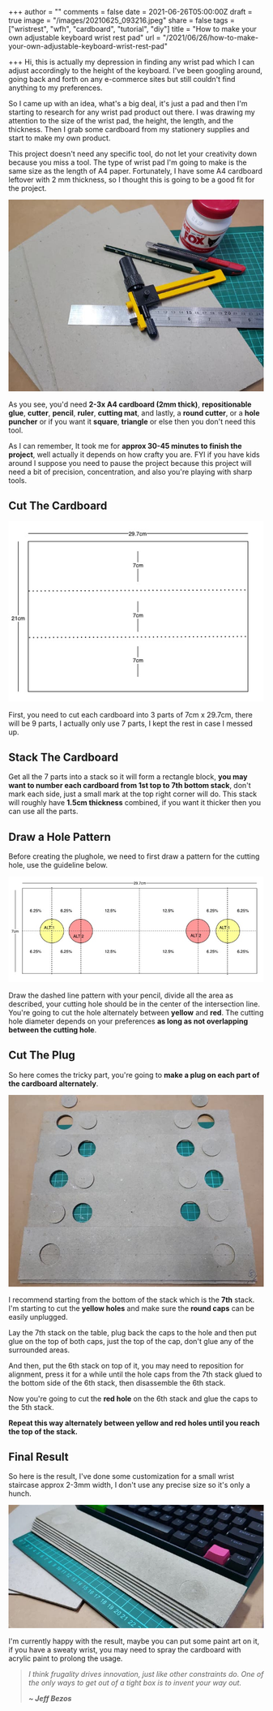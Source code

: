 +++
author = ""
comments = false
date = 2021-06-26T05:00:00Z
draft = true
image = "/images/20210625_093216.jpeg"
share = false
tags = ["wristrest", "wfh", "cardboard", "tutorial", "diy"]
title = "How to make your own adjustable keyboard wrist rest pad"
url = "/2021/06/26/how-to-make-your-own-adjustable-keyboard-wrist-rest-pad"

+++
Hi, this is actually my depression in finding any wrist pad which I can adjust accordingly to the height of the keyboard. I've been googling around, going back and forth on any e-commerce sites but still couldn't find anything to my preferences.

So I came up with an idea, what's a big deal, it's just a pad and then I'm starting to research for any wrist pad product out there. I was drawing my attention to the size of the wrist pad, the height, the length, and the thickness. Then I grab some cardboard from my stationery supplies and start to make my own product.

This project doesn't need any specific tool, do not let your creativity down because you miss a tool. The type of wrist pad I'm going to make is the same size as the length of A4 paper. Fortunately, I have some A4 cardboard leftover with 2 mm thickness, so I thought this is going to be a good fit for the project.

![](/images/20210625_094151.jpg)

As you see, you'd need **2-3x A4 cardboard (2mm thick)**, **repositionable glue**, **cutter**, **pencil**, **ruler**, **cutting mat**, and lastly, a **round cutter**, or a **hole puncher** or if you want it **square**, **triangle** or else then you don't need this tool.

As I can remember, It took me for **approx 30-45 minutes to finish the project**, well actually it depends on how crafty you are. FYI if you have kids around I suppose you need to pause the project because this project will need a bit of precision, concentration, and also you're playing with sharp tools.

## Cut The Cardboard

![](/images/a4cut.jpg)

First, you need to cut each cardboard into 3 parts of 7cm x 29.7cm, there will be 9 parts, I actually only use 7 parts, I kept the rest in case I messed up.

## Stack The Cardboard

Get all the 7 parts into a stack so it will form a rectangle block, **you may want to number each cardboard from 1st top to 7th bottom stack**, don't mark each side, just a small mark at the top right corner will do. This stack will roughly have **1.5cm thickness** combined, if you want it thicker then you can use all the parts.

## Draw a Hole Pattern

Before creating the plughole, we need to first draw a pattern for the cutting hole, use the guideline below.

![](/images/padpattern.jpg)

Draw the dashed line pattern with your pencil, divide all the area as described, your cutting hole should be in the center of the intersection line. You're going to cut the hole alternately between **yellow** and **red**. The cutting hole diameter depends on your preferences **as long as not overlapping between the cutting hole**.

## Cut The Plug

So here comes the tricky part, you're going to **make a plug on each part of the cardboard alternately**.

![](/images/20210625_094644.jpg)

I recommend starting from the bottom of the stack which is the **7th** stack. I'm starting to cut the **yellow holes** and make sure the **round caps** can be easily unplugged.

Lay the 7th stack on the table, plug back the caps to the hole and then put glue on the top of both caps, just the top of the cap, don't glue any of the surrounded areas.

And then, put the 6th stack on top of it, you may need to reposition for alignment, press it for a while until the hole caps from the 7th stack glued to the bottom side of the 6th stack, then disassemble the 6th stack. 

Now you're going to cut the **red hole** on the 6th stack and glue the caps to the 5th stack.

**Repeat this way alternately between yellow and red holes until you reach the top of the stack.**

## Final Result

So here is the result, I've done some customization for a small wrist staircase approx 2-3mm width, I don't use any precise size so it's only a hunch.

![](/images/20210625_093452.jpeg)

I'm currently happy with the result, maybe you can put some paint art on it, if you have a sweaty wrist, you may need to spray the cardboard with acrylic paint to prolong the usage.

> _I think frugality drives innovation, just like other constraints do. One of the only ways to get out of a tight box is to invent your way out._
>
> **_\~ Jeff Bezos_**